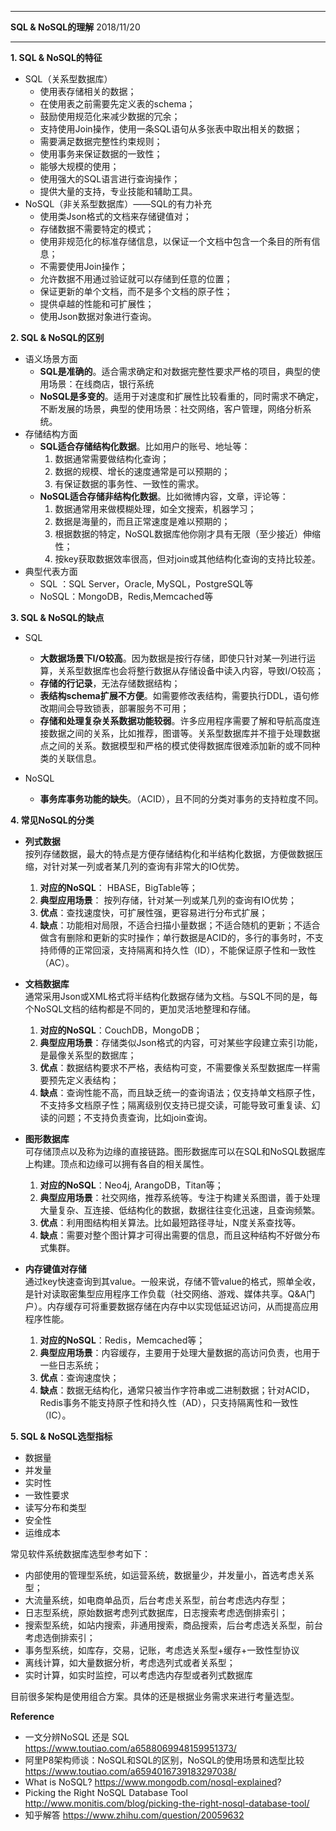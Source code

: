 *******************************************
**SQL & NoSQL的理解**    2018/11/20
*******************************************
**1. SQL & NoSQL的特征** 
  - SQL（关系型数据库）
    - 使用表存储相关的数据；
    - 在使用表之前需要先定义表的schema；
    - 鼓励使用规范化来减少数据的冗余；
    - 支持使用Join操作，使用一条SQL语句从多张表中取出相关的数据；
    - 需要满足数据完整性约束规则；
    - 使用事务来保证数据的一致性；
    - 能够大规模的使用；
    - 使用强大的SQL语言进行查询操作；
    - 提供大量的支持，专业技能和辅助工具。     
  - NoSQL（非关系型数据库）——SQL的有力补充
    - 使用类Json格式的文档来存储键值对；
    - 存储数据不需要特定的模式；
    - 使用非规范化的标准存储信息，以保证一个文档中包含一个条目的所有信息；
    - 不需要使用Join操作；
    - 允许数据不用通过验证就可以存储到任意的位置；
    - 保证更新的单个文档，而不是多个文档的原子性；
    - 提供卓越的性能和可扩展性；
    - 使用Json数据对象进行查询。


**2. SQL & NoSQL的区别**
  - 语义场景方面
    - **SQL是准确的**。适合需求确定和对数据完整性要求严格的项目，典型的使用场景：在线商店，银行系统
    - **NoSQL是多变的**。适用于对速度和扩展性比较看重的，同时需求不确定，不断发展的场景，典型的使用场景：社交网络，客户管理，网络分析系统。
  - 存储结构方面
    - **SQL适合存储结构化数据**。比如用户的账号、地址等：
       1. 数据通常需要做结构化查询；
       2. 数据的规模、增长的速度通常是可以预期的；
       3. 有保证数据的事务性、一致性的需求。
    - **NoSQL适合存储非结构化数据**。比如微博内容，文章，评论等：
      1. 数据通常用来做模糊处理，如全文搜索，机器学习；
      2. 数据是海量的，而且正常速度是难以预期的；
      3. 根据数据的特定，NoSQL数据库他你刚才具有无限（至少接近）伸缩性；
      4. 按key获取数据效率很高，但对join或其他结构化查询的支持比较差。
  - 典型代表方面
    - SQL ：SQL Server，Oracle, MySQL，PostgreSQL等
    - NoSQL：MongoDB，Redis,Memcached等
 
 
**3. SQL & NoSQL的缺点**
  - SQL 
    - **大数据场景下I/O较高**。因为数据是按行存储，即使只针对某一列进行运算，关系型数据库也会将整行数据从存储设备中读入内容，导致I/O较高；
    - **存储的行记录**，无法存储数据结构；
    - **表结构schema扩展不方便**。如需要修改表结构，需要执行DDL，语句修改期间会导致锁表，部署服务不可用；
    - **存储和处理复杂关系数据功能较弱**。许多应用程序需要了解和导航高度连接数据之间的关系，比如推荐，图谱等。关系型数据库并不擅于处理数据点之间的关系。数据模型和严格的模式使得数据库很难添加新的或不同种类的关联信息。
  
  - NoSQL 
    - **事务库事务功能的缺失**。（ACID），且不同的分类对事务的支持粒度不同。

**4. 常见NoSQL的分类**
  - **列式数据**     
  按列存储数据，最大的特点是方便存储结构化和半结构化数据，方便做数据压缩，对针对某一列或者某几列的查询有非常大的IO优势。
    1. **对应的NoSQL**： HBASE，BigTable等；
    2. **典型应用场景**： 按列存储，针对某一列或某几列的查询有IO优势；
    3. **优点**：查找速度快，可扩展性强，更容易进行分布式扩展；
    4. **缺点**：功能相对局限，不适合扫描小量数据；不适合随机的更新；不适合做含有删除和更新的实时操作；单行数据是ACID的，多行的事务时，不支持师傅的正常回滚，支持隔离和持久性（ID），不能保证原子性和一致性（AC）。    
  
  - **文档数据库**     
  通常采用Json或XML格式将半结构化数据存储为文档。与SQL不同的是，每个NoSQL文档的结构都是不同的，更加灵活地整理和存储。
    1. **对应的NoSQL**：CouchDB，MongoDB；
    2. **典型应用场景**：存储类似Json格式的内容，可对某些字段建立索引功能，是最像关系型的数据库；
    3. **优点**：数据结构要求不严格，表结构可变，不需要像关系型数据库一样需要预先定义表结构；
    4. **缺点**：查询性能不高，而且缺乏统一的查询语法；仅支持单文档原子性，不支持多文档原子性；隔离级别仅支持已提交读，可能导致可重复读、幻读的问题；不支持负责查询，比如join查询。
  
  - **图形数据库**    
  可存储顶点以及称为边缘的直接链路。图形数据库可以在SQL和NoSQL数据库上构建。顶点和边缘可以拥有各自的相关属性。
    1. **对应的NoSQL**：Neo4j, ArangoDB，Titan等；
    2. **典型应用场景**：社交网络，推荐系统等。专注于构建关系图谱，善于处理大量复杂、互连接、低结构化的数据，数据往往变化迅速，且查询频繁。
    3. **优点**：利用图结构相关算法。比如最短路径寻址，N度关系查找等。
    4. **缺点**：需要对整个图计算才可得出需要的信息，而且这种结构不好做分布式集群。
  
  - **内存键值对存储**      
  通过key快速查询到其value。一般来说，存储不管value的格式，照单全收，是针对读取密集型应用程序工作负载（社交网络、游戏、媒体共享。Q&A门户）。内存缓存可将重要数据存储在内存中以实现低延迟访问，从而提高应用程序性能。
    1. **对应的NoSQL**：Redis，Memcached等；
    2. **典型应用场景**：内容缓存，主要用于处理大量数据的高访问负责，也用于一些日志系统；
    3. **优点**：查询速度快；
    4. **缺点**：数据无结构化，通常只被当作字符串或二进制数据；针对ACID，Redis事务不能支持原子性和持久性（AD），只支持隔离性和一致性（IC）。

**5. SQL & NoSQL选型指标**
  - 数据量
  - 并发量
  - 实时性
  - 一致性要求
  - 读写分布和类型
  - 安全性
  - 运维成本
  
  常见软件系统数据库选型参考如下：
  - 内部使用的管理型系统，如运营系统，数据量少，并发量小，首选考虑关系型；
  - 大流量系统，如电商单品页，后台考虑关系型，前台考虑选内存型；
  - 日志型系统，原始数据考虑列式数据库，日志搜索考虑选倒排索引；
  - 搜索型系统，如站内搜索，非通用搜索，商品搜索，后台考虑选关系型，前台考虑选倒排索引；
  - 事务型系统，如库存，交易，记账，考虑选关系型+缓存+一致性型协议
  - 离线计算，如大量数据分析，考虑选列式或者关系型；
  - 实时计算，如实时监控，可以考虑选内存型或者列式数据库
  
  目前很多架构是使用组合方案。具体的还是根据业务需求来进行考量选型。
    
  **Reference**     
  - 一文分辨NoSQL 还是 SQL   https://www.toutiao.com/a6588069948159951373/      
   - 阿里P8架构师谈：NoSQL和SQL的区别，NoSQL的使用场景和选型比较 https://www.toutiao.com/a6594016739183297038/    
   - What is NoSQL?  https://www.mongodb.com/nosql-explained?     
   - Picking the Right NoSQL Database Tool http://www.monitis.com/blog/picking-the-right-nosql-database-tool/      
   - 知乎解答  https://www.zhihu.com/question/20059632    
  
  
